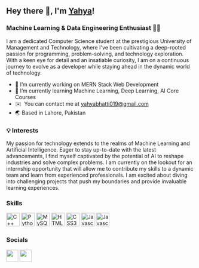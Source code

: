 ## Hey there 👋, I'm [Yahya](https://www.linkedin.com/in/muhammad-yahya10)!

### Machine Learning & Data Engineering Enthusiast 🧠🌐

I am a dedicated Computer Science student at the prestigious University of Management and Technology, where I've been cultivating a deep-rooted passion for programming, problem-solving, and technology exploration. With a keen eye for detail and an insatiable curiosity, I am on a continuous journey to evolve as a developer while staying ahead in the dynamic world of technology.


- 🔭 I’m currently working on MERN Stack Web Development
- 🌱 I’m currently learning Machine Learning, Deep Learning, AI Core Courses
- ✉️  You can contact me at [yahyabhatti019@gmail.com](mailto:yahyabhatti019@gmail.com)
- 🌏 Based in Lahore, Pakistan

### 💡 Interests
My passion for technology extends to the realms of Machine Learning and Artificial Intelligence. Eager to stay up-to-date with the latest advancements, I find myself captivated by the potential of AI to reshape industries and solve complex problems. I am currently on the lookout for an internship opportunity that will allow me to contribute my skills to a dynamic team and learn from experienced professionals. I am excited about diving into challenging projects that push my boundaries and provide invaluable learning experiences.

### Skills

<p align="left" >
<a href="https://isocpp.org/" target="_blank" rel="noreferrer"><img src="https://brandslogos.com/wp-content/uploads/thumbs/c-logo-vector.svg" width="36" height="36" alt="C++" /></a>
<a href="https://www.python.org/" target="_blank" rel="noreferrer"><img src="https://raw.githubusercontent.com/danielcranney/readme-generator/main/public/icons/skills/python-colored.svg" width="36" height="36" alt="Python" /></a>
<a href="https://www.mysql.com/" target="_blank" rel="noreferrer"><img src="https://cdn.freebiesupply.com/logos/large/2x/mysql-5-logo-png-transparent.png" width="36" height="36" alt="MySQL" /></a>
<a href="https://developer.mozilla.org/en-US/docs/Glossary/HTML5" target="_blank" rel="noreferrer"><img src="https://raw.githubusercontent.com/danielcranney/readme-generator/main/public/icons/skills/html5-colored.svg" width="36" height="36" alt="HTML5" /></a>
<a href="https://www.w3.org/TR/CSS/#css" target="_blank" rel="noreferrer"><img src="https://raw.githubusercontent.com/danielcranney/readme-generator/main/public/icons/skills/css3-colored.svg" width="36" height="36" alt="CSS3" /></a>
<a href="https://developer.mozilla.org/en-US/docs/Web/JavaScript" target="_blank" rel="noreferrer"><img src="https://raw.githubusercontent.com/danielcranney/readme-generator/main/public/icons/skills/javascript-colored.svg" width="36" height="36" alt="Javascript" /></a>
<a href="https://git-scm.com/" target="_blank" rel="noreferrer"><img src="https://www.vectorlogo.zone/logos/git-scm/git-scm-icon.svg" width="36" height="36" alt="Javascript" /></a>
</p>

### Socials

<p align="left"> 
<a href="https://www.linkedin.com/in/muhammad-yahya10" target="_blank" rel="noreferrer"><img src="https://raw.githubusercontent.com/danielcranney/readme-generator/main/public/icons/socials/linkedin.svg" width="32" height="32" /></a>  
<a href="https://twitter.com/yahya_bhatti10" target="_blank" rel="noreferrer"><img src="https://raw.githubusercontent.com/rahuldkjain/github-profile-readme-generator/master/src/images/icons/Social/twitter.svg" width="32" height="32" /></a>
</p>


